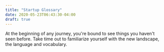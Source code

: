 ```yaml
---
title: "Startup Glossary"
date: 2020-05-23T06:43:30-04:00
draft: true
---
```


At the beginning of any journey, you're bound to see things you haven't seen before. Take time out to familiarize yourself with the new landscape, the language and vocabulary. 



